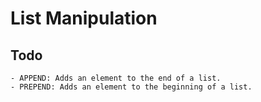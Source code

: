 # List Manipulation

## Todo

    - APPEND: Adds an element to the end of a list.
    - PREPEND: Adds an element to the beginning of a list.
